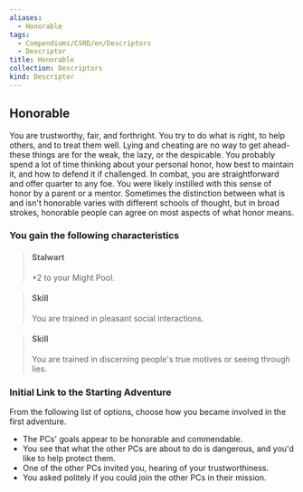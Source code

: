 ```yaml
---
aliases:
  - Honorable
tags:
  - Compendiums/CSRD/en/Descriptors
  - Descriptor
title: Honorable
collection: Descriptors
kind: Descriptor
---
```

## Honorable  
You are trustworthy, fair, and forthright. You try to do what is right, to help others, and to treat them well. Lying and cheating are no way to get ahead-these things are for the weak, the lazy, or the despicable. You probably spend a lot of time thinking about your personal honor, how best to maintain it, and how to defend it if challenged. In combat, you are straightforward and offer quarter to any foe.
You were likely instilled with this sense of honor by a parent or a mentor. Sometimes the distinction between what is and isn't honorable varies with different schools of thought, but in broad strokes, honorable people can agree on most aspects of what honor means.
### You gain the following characteristics  
> #### Stalwart
> +2 to your Might Pool.  

> #### Skill
> You are trained in pleasant social interactions.  

> #### Skill
> You are trained in discerning people's true motives or seeing through lies.  

### Initial Link to the Starting Adventure  
From the following list of options, choose how you became involved in the first adventure.  
- The PCs' goals appear to be honorable and commendable.  
- You see that what the other PCs are about to do is dangerous, and you'd like to help protect them.  
- One of the other PCs invited you, hearing of your trustworthiness.  
- You asked politely if you could join the other PCs in their mission.  